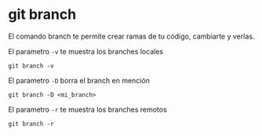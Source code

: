 git branch
==========

El comando branch te permite crear ramas de tu código, cambiarte y verlas.

El parametro `-v` te muestra los branches locales
```
git branch -v
```

El parametro `-D` borra el branch en mención
```
git branch -D <mi_branch>
```

El parametro `-r` te muestra los branches remotos
```
git branch -r
```

